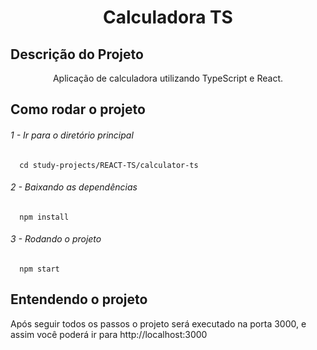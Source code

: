 <h1 align="center">Calculadora TS</h1>

## Descrição do Projeto

<p align="center">Aplicação de calculadora utilizando TypeScript e React.</p>

## Como rodar o projeto

<h6><p>1 - Ir para o diretório principal</p></h6>

```
  cd study-projects/REACT-TS/calculator-ts
```

<h6><p>2 - Baixando as dependências</p></h6>

```
  npm install
```

<h6><p>3 - Rodando o projeto</p></h6>

```
  npm start
```
## Entendendo o projeto

<p>Após seguir todos os passos o projeto será executado na porta 3000, e assim você poderá ir para http://localhost:3000</p>